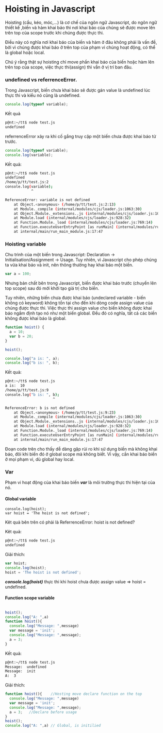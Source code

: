 # Hoisting in Javascript

Hoisting (cẩu, kéo, móc,...) là cơ chế của ngôn ngữ Javascript, do ngôn ngữ thiết kế ,biến và hàm khai báo thì nơi khai báo của chúng sẽ được move lên trên top của scope trước khi chúng được thực thi.

Điều này có nghĩa nơi khai báo của biến và hàm ở đâu không phải là vấn đề, bởi vì chúng được khai báo ở trên top của phạm vi chúng hoạt động, có thể là global hoặc local.

Chú ý rằng thật sự hoisting chỉ move phần khai báo của biến hoặc hàm lên trên top của scope, việc thực thi(assign) thì vẫn ở vị trí ban đâu.

### undefined vs referrenceError.
Trong Javascript, biến chưa khai báo sẽ được gán value là undefined lúc thực thi và kiểu nó cũng là undefined.

```javascript
console.log(typeof variable);
``` 

Kết quả

```bash
p@nt:~/tt$ node test.js
undefined
```
referrenceError xảy ra khi cố gắng truy cập một biến chưa được khai báo từ trước.

```javascript
console.log(typeof variable);
console.log(variable);
```

Kết quả:
```bash
p@nt:~/tt$ node test.js
undefined
/home/p/tt/test.js:2
console.log(variable);
            ^

ReferenceError: variable is not defined
    at Object.<anonymous> (/home/p/tt/test.js:2:13)
    at Module._compile (internal/modules/cjs/loader.js:1063:30)
    at Object.Module._extensions..js (internal/modules/cjs/loader.js:1092:10)
    at Module.load (internal/modules/cjs/loader.js:928:32)
    at Function.Module._load (internal/modules/cjs/loader.js:769:14)
    at Function.executeUserEntryPoint [as runMain] (internal/modules/run_main.js:72:12)
    at internal/main/run_main_module.js:17:47
```

### Hoisting variable
Chu trình của một biến trong Javascript: Declaration -> Initialisation/Assignment -> Usage. Tuy nhiên, vì Javascript cho phép chúng ta vừa khai báo và init, nên thông thường hay khai báo một biến.

```javascript
var a = 100;
```
Nhưng bản chất bên trong Javascript, biến được khai báo trước (chuyển lên top scope) sau đó mới khởi tạo giá trị cho biến.

Tuy nhiên, những biến chưa được khai báo (undeclared variable - biến không có keyword) không tồn tại cho đến khi dòng code assign value của chúng được thực thi. Việc thực thi assign value cho biến không được khai báo ngầm định tạo nó như một biến global. Đều đó có nghĩa, tất cả các biến không được khai báo là global.

```javascript
function hoist() {
  a = 10;
  var b = 20;
}

hoist();

console.log("a is: ", a);
console.log("b is: ", b);
```
Kết quả:

```bash
p@nt:~/tt$ node test.js
a is:  10
/home/p/tt/test.js:9
console.log("b is: ", b);
                      ^

ReferenceError: b is not defined
    at Object.<anonymous> (/home/p/tt/test.js:9:23)
    at Module._compile (internal/modules/cjs/loader.js:1063:30)
    at Object.Module._extensions..js (internal/modules/cjs/loader.js:1092:10)
    at Module.load (internal/modules/cjs/loader.js:928:32)
    at Function.Module._load (internal/modules/cjs/loader.js:769:14)
    at Function.executeUserEntryPoint [as runMain] (internal/modules/run_main.js:72:12)
    at internal/main/run_main_module.js:17:47
```

Đoạn code trên cho thấy dễ dàng gặp rủi ro khi sử dụng biến mà không khai báo, đôi khi biến đó ở global scope mà không biết. Vì vậy, cần khai báo biến ở mọi phạm vi, dù global hay local.

### Var
Phạm vi hoạt động của khai báo biến **_var_** là môi trường thực thi hiện tại của nó.

#### Global variable

```jạvascript
console.log(hoist);
var hoist = 'The hoist is not defined';

```
Kêt quả bên trên có phải là ReferrenceError: hoist is not defined?

Kêt quả:

```bash
p@nt:~/tt$ node test.js
undefined
```

Giải thích:

```javascript
var hoist;
console.log(hoist);
hoist = 'The hoist is not defined';
```
**_console.log(hoist)_** thực thi khi hoist chưa được assign value => hoist = undefined.

#### Function scope variable

```javascript

hoist();
console.log("A: ",a)
function hoist(){
  console.log("Message: ",message)
  var message = 'init';
  console.log("Message: ",message);
  a = 3;
}

```
Kết quả:

```bash
p@nt:~/tt$ node test.js
Message:  undefined
Message:  init
A:  3
```

Giải thích:

```javascript
function hoist(){    //Hosting move declare function on the top
  console.log("Message: ",message)
  var message = 'init';
  console.log("Message: ",message);
  a = 3;   //Declare before usage
}
hoist();
console.log("A: ",a) // Global, is initilied

```
